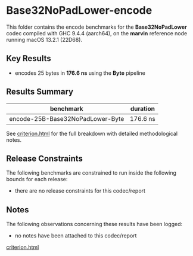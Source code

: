 # Base32NoPadLower-encode

This folder contains the encode benchmarks for the **Base32NoPadLower** codec compiled with GHC 9.4.4 (aarch64), on the 
**marvin** reference node running macOS 13.2.1 (22D68).

## Key Results

* encodes 25 bytes in **176.6 ns** using the **Byte** pipeline

## Results Summary

| benchmark                        | duration |
| -------------------------------- | -------- |
| encode-25B-Base32NoPadLower-Byte | 176.6 ns |

See [criterion.html](criterion.html) for the full breakdown with detailed methodological notes.

## Release Constraints

The following benchmarks are constrained to run inside the following bounds for each release:

* there are no release constraints for this codec/report

## Notes

The following observations concerning these results have been logged:
* no notes have been attached to this codec/report

[criterion.html](criterion.html)


